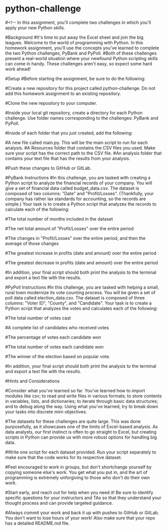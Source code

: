 # python-challenge
#<!-- In this assignment, you'll complete two challenges in which you'll apply your new Python skills.

#Background
#It's time to put away the Excel sheet and join the big leagues. Welcome to the world of programming with Python. In this homework assignment, you'll use the concepts you've learned to complete the two Python challenges, PyBank and PyPoll.
#Both of these challenges present a real-world situation where your newfound Python scripting skills can come in handy. These challenges aren't easy, so expect some hard work ahead!

#Setup
#Before starting the assignment, be sure to do the following:


#Create a new repository for this project called python-challenge. Do not add this homework assignment to an existing repository.


#Clone the new repository to your computer.


#Inside your local git repository, create a directory for each Python challenge. Use folder names corresponding to the challenges: PyBank and  PyPoll.


#Inside of each folder that you just created, add the following:

#A new file called main.py. This will be the main script to run for each analysis.
#A Resources folder that contains the CSV files you used. Make sure your script has the correct path to the CSV file.
#An analysis folder that contains your text file that has the results from your analysis.



#Push these changes to GitHub or GitLab.



#PyBank Instructions
#In this challenge, you are tasked with creating a Python script to analyze the financial records of your company. You will give a set of financial data called budget_data.csv. The dataset is composed of two columns: "Date" and "Profit/Losses". (Thankfully, your company has rather lax standards for accounting, so the records are simple.)
Your task is to create a Python script that analyzes the records to calculate each of the following:


#The total number of months included in the dataset


#The net total amount of "Profit/Losses" over the entire period


#The changes in "Profit/Losses" over the entire period, and then the average of those changes


#The greatest increase in profits (date and amount) over the entire period


#The greatest decrease in profits (date and amount) over the entire period


#In addition, your final script should both print the analysis to the terminal and export a text file with the results.

#PyPoll Instructions
#In this challenge, you are tasked with helping a small, rural town modernize its vote counting process.
You will be given a set of poll data called election_data.csv. The dataset is composed of three columns: "Voter ID", "County", and "Candidate". Your task is to create a Python script that analyzes the votes and calculates each of the following:


#The total number of votes cast


#A complete list of candidates who received votes


#The percentage of votes each candidate won


#The total number of votes each candidate won


#The winner of the election based on popular vote.


#In addition, your final script should both print the analysis to the terminal and export a text file with the results.

#Hints and Considerations


#Consider what you've learned so far. You've learned how to import modules like csv; to read and write files in various formats; to store contents in variables, lists, and dictionaries; to iterate through basic data structures; and to debug along the way. Using what you've learned, try to break down your tasks into discrete mini-objectives.


#The datasets for these challenges are quite large. This was done purposefully, as it showcases one of the limits of Excel-based analysis. As data analysts, our first instinct is often to go straight to Excel, but creating scripts in Python can provide us with more robust options for handling big data.


#Write one script for each dataset provided. Run your script separately to make sure that the code works for its respective dataset.


#Feel encouraged to work in groups, but don't shortchange yourself by copying someone else's work. You get what you put in, and the art of programming is extremely unforgiving to those who don't do their own work.


#Start early, and reach out for help when you need it! Be sure to identify specific questions for your instructors and TAs so that they understand your thought process and can provide targeted guidance.


#Always commit your work and back it up with pushes to GitHub or GitLab. You don't want to lose hours of your work! Also make sure that your repo has a detailed   README.md file.

